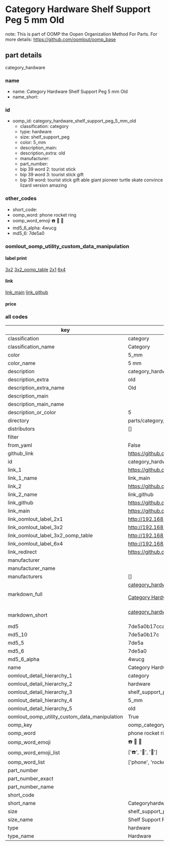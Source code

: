 # Category Hardware Shelf Support Peg 5 mm Old  

note: This is part of OOMP the Oopen Organization Method For Parts. For more details: https://github.com/oomlout/oomp_base

##  part details
  



category_hardware



### name
* name: Category Hardware Shelf Support Peg 5 mm Old
* name_short: 
### id
* oomp_id: category_hardware_shelf_support_peg_5_mm_old
  * classification: category
  * type: hardware
  * size: shelf_support_peg
  * color: 5_mm
  * description_main: 
  * description_extra: old
  * manufacturer: 
  * part_number: 
  * bip 39 word 2: tourist stick
  * bip 39 word 3: tourist stick gift
  * bip 39 word: tourist stick gift able giant pioneer turtle skate convince lizard version amazing

### other_codes
* short_code: 
* oomp_word: phone rocket ring
* oomp_word_emoji :phone: :rocket: :ring:
* md5_6_alpha: 4wucg
* md5_6: 7de5a0






### oomlout_oomp_utility_custom_data_manipulation
#### label print
[3x2](http://192.168.1.245:1112/?label=oomp%204wucg)
[3x2_oomp_table](http://192.168.1.108:1112/?label=oomp%204wucg)
[2x1](http://192.168.1.242:1112/?label=oomp%204wucg)
[6x4](http://192.168.1.55:1112/?label=oomp%204wucg)    

#### link

[link_main](https://github.com/oomlout/oomlout_oomp_version_1_messy/tree/main/parts/category_hardware_shelf_support_peg_5_mm_old) [link_github](https://github.com/oomlout/oomlout_oomp_version_1_messy/tree/main/parts/category_hardware_shelf_support_peg_5_mm_old)                             

#### price







### all codes 
| key | value |  
| --- | --- |  
| classification | category |  
| classification_name | Category |  
| color | 5_mm |  
| color_name | 5 mm |  
| description | category_hardware |  
| description_extra | old |  
| description_extra_name | Old |  
| description_main |  |  
| description_main_name |  |  
| description_or_color | 5  |  
| directory | parts/category_hardware_shelf_support_peg_5_mm_old |  
| distributors | [] |  
| filter |  |  
| from_yaml | False |  
| github_link | https://github.com/oomlout/oomlout_oomp_part_src/tree/main/parts/category_hardware_shelf_support_peg_5_mm_old |  
| id | category_hardware_shelf_support_peg_5_mm_old |  
| link_1 | https://github.com/oomlout/oomlout_oomp_version_1_messy/tree/main/parts/category_hardware_shelf_support_peg_5_mm_old |  
| link_1_name | link_main |  
| link_2 | https://github.com/oomlout/oomlout_oomp_version_1_messy/tree/main/parts/category_hardware_shelf_support_peg_5_mm_old |  
| link_2_name | link_github |  
| link_github | https://github.com/oomlout/oomlout_oomp_version_1_messy/tree/main/parts/category_hardware_shelf_support_peg_5_mm_old |  
| link_main | https://github.com/oomlout/oomlout_oomp_version_1_messy/tree/main/parts/category_hardware_shelf_support_peg_5_mm_old |  
| link_oomlout_label_2x1 | http://192.168.1.242:1112/?label=oomp%204wucg |  
| link_oomlout_label_3x2 | http://192.168.1.245:1112/?label=oomp%204wucg |  
| link_oomlout_label_3x2_oomp_table | http://192.168.1.108:1112/?label=oomp%204wucg |  
| link_oomlout_label_6x4 | http://192.168.1.55:1112/?label=oomp%204wucg |  
| link_redirect | https://github.com/oomlout/oomlout_oomp_version_1_messy/tree/main/parts/category_hardware_shelf_support_peg_5_mm_old |  
| manufacturer |  |  
| manufacturer_name |  |  
| manufacturers | [] |  
| markdown_full | [category_hardware_shelf_support_peg_5_mm_old](none)<br>[](none)<br>[Category Hardware Shelf Support Peg 5 Mm Old](none)<br><br> |  
| markdown_short | [category_hardware_shelf_support_peg_5_mm_old](none)<br><br> |  
| md5 | 7de5a0b17cca1d5e94b0d004c3b56f2f |  
| md5_10 | 7de5a0b17c |  
| md5_5 | 7de5a |  
| md5_6 | 7de5a0 |  
| md5_6_alpha | 4wucg |  
| name | Category Hardware Shelf Support Peg 5 mm Old |  
| oomlout_detail_hierarchy_1 | category |  
| oomlout_detail_hierarchy_2 | hardware |  
| oomlout_detail_hierarchy_3 | shelf_support_peg |  
| oomlout_detail_hierarchy_4 | 5_mm |  
| oomlout_detail_hierarchy_5 | old |  
| oomlout_oomp_utility_custom_data_manipulation | True |  
| oomp_key | oomp_category_hardware_shelf_support_peg_5_mm_old |  
| oomp_word | phone rocket ring |  
| oomp_word_emoji | :phone: :rocket: :ring: |  
| oomp_word_emoji_list | [':phone:', ':rocket:', ':ring:'] |  
| oomp_word_list | ['phone', 'rocket', 'ring'] |  
| part_number |  |  
| part_number_exact |  |  
| part_number_name |  |  
| short_code |  |  
| short_name | Categoryhardware |  
| size | shelf_support_peg |  
| size_name | Shelf Support Peg |  
| type | hardware |  
| type_name | Hardware |  
